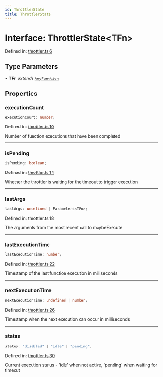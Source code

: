 ```yaml
---
id: ThrottlerState
title: ThrottlerState
---
```


<!-- DO NOT EDIT: this page is autogenerated from the type comments -->

# Interface: ThrottlerState\<TFn\>

Defined in: [throttler.ts:6](https://github.com/TanStack/pacer/blob/main/packages/pacer/src/throttler.ts#L6)

## Type Parameters

• **TFn** *extends* [`AnyFunction`](../../type-aliases/anyfunction.md)

## Properties

### executionCount

```ts
executionCount: number;
```

Defined in: [throttler.ts:10](https://github.com/TanStack/pacer/blob/main/packages/pacer/src/throttler.ts#L10)

Number of function executions that have been completed

***

### isPending

```ts
isPending: boolean;
```

Defined in: [throttler.ts:14](https://github.com/TanStack/pacer/blob/main/packages/pacer/src/throttler.ts#L14)

Whether the throttler is waiting for the timeout to trigger execution

***

### lastArgs

```ts
lastArgs: undefined | Parameters<TFn>;
```

Defined in: [throttler.ts:18](https://github.com/TanStack/pacer/blob/main/packages/pacer/src/throttler.ts#L18)

The arguments from the most recent call to maybeExecute

***

### lastExecutionTime

```ts
lastExecutionTime: number;
```

Defined in: [throttler.ts:22](https://github.com/TanStack/pacer/blob/main/packages/pacer/src/throttler.ts#L22)

Timestamp of the last function execution in milliseconds

***

### nextExecutionTime

```ts
nextExecutionTime: undefined | number;
```

Defined in: [throttler.ts:26](https://github.com/TanStack/pacer/blob/main/packages/pacer/src/throttler.ts#L26)

Timestamp when the next execution can occur in milliseconds

***

### status

```ts
status: "disabled" | "idle" | "pending";
```

Defined in: [throttler.ts:30](https://github.com/TanStack/pacer/blob/main/packages/pacer/src/throttler.ts#L30)

Current execution status - 'idle' when not active, 'pending' when waiting for timeout
